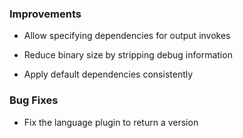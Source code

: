 ### Improvements

- Allow specifying dependencies for output invokes

- Reduce binary size by stripping debug information

- Apply default dependencies consistently

### Bug Fixes

- Fix the language plugin to return a version
